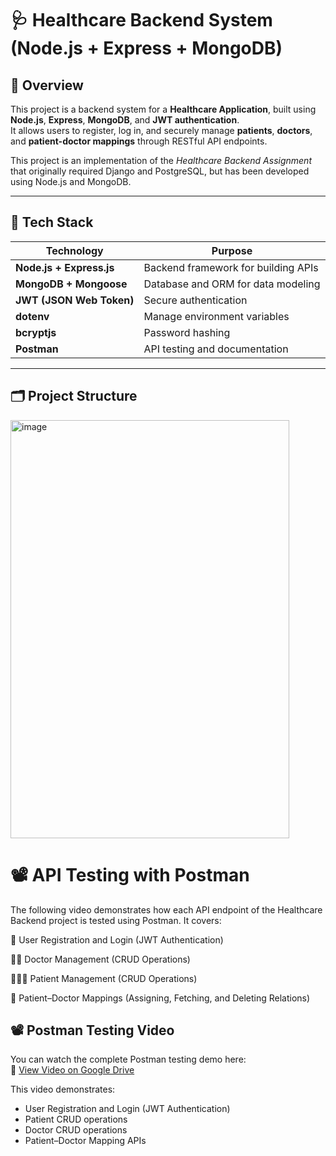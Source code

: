 # 🩺 Healthcare Backend System (Node.js + Express + MongoDB)

## 📘 Overview
This project is a backend system for a **Healthcare Application**, built using **Node.js**, **Express**, **MongoDB**, and **JWT authentication**.  
It allows users to register, log in, and securely manage **patients**, **doctors**, and **patient-doctor mappings** through RESTful API endpoints.

This project is an implementation of the *Healthcare Backend Assignment* that originally required Django and PostgreSQL, but has been developed using Node.js and MongoDB.

---

## 🚀 Tech Stack

| Technology | Purpose |
|-------------|----------|
| **Node.js + Express.js** | Backend framework for building APIs |
| **MongoDB + Mongoose** | Database and ORM for data modeling |
| **JWT (JSON Web Token)** | Secure authentication |
| **dotenv** | Manage environment variables |
| **bcryptjs** | Password hashing |
| **Postman** | API testing and documentation |

---

## 🗂️ Project Structure
<img width="446" height="669" alt="image" src="https://github.com/user-attachments/assets/cf8f0de8-4fa7-4139-8709-22e7fe5bab78" />


# 📽️ API Testing with Postman

The following video demonstrates how each API endpoint of the Healthcare Backend project is tested using Postman.
It covers:

🔐 User Registration and Login (JWT Authentication)

👨‍⚕️ Doctor Management (CRUD Operations)

🧑‍🤝‍🧑 Patient Management (CRUD Operations)

🔗 Patient–Doctor Mappings (Assigning, Fetching, and Deleting Relations)

## 📽️ Postman Testing Video

You can watch the complete Postman testing demo here:  
🎥 [View Video on Google Drive](https://drive.google.com/drive/folders/1G-i6glE7IW4DFFuNOGBirYUKAj1Jdh4L)

This video demonstrates:
- User Registration and Login (JWT Authentication)
- Patient CRUD operations
- Doctor CRUD operations
- Patient–Doctor Mapping APIs
